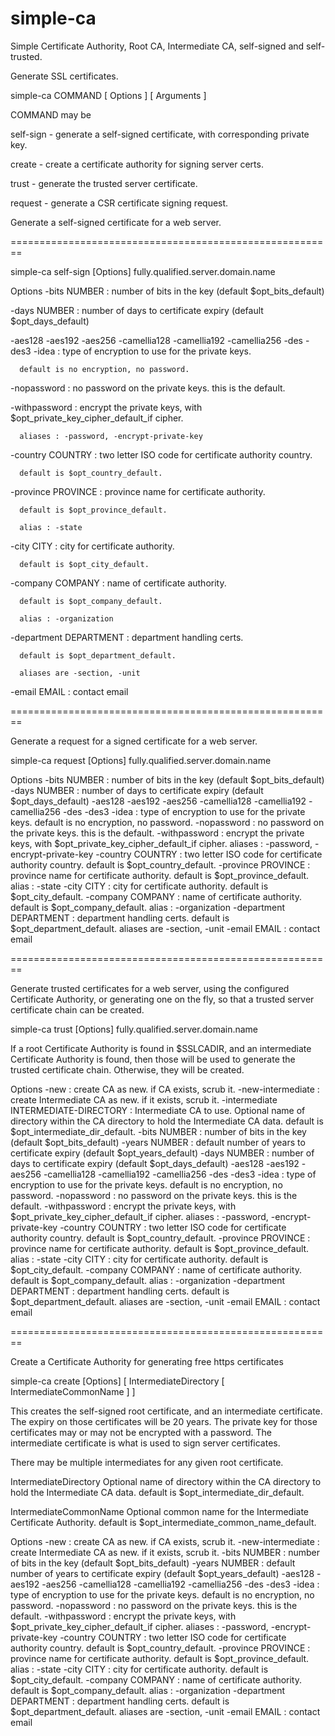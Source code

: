 # simple-ca
Simple Certificate Authority, Root CA, Intermediate CA, self-signed and self-trusted.

Generate SSL certificates.

simple-ca COMMAND \[ Options \] \[ Arguments \]

COMMAND may be

  self-sign - generate a self-signed certificate, with corresponding private key.

  create - create a certificate authority for signing server certs.

  trust - generate the trusted server certificate.

  request - generate a CSR certificate signing request.

Generate a self-signed certificate for a web server.

========================================================

simple-ca self-sign [Options] fully.qualified.server.domain.name

Options
  -bits NUMBER : number of bits in the key (default $opt_bits_default)

  -days NUMBER : number of days to certificate expiry (default $opt_days_default)

  -aes128 -aes192 -aes256 -camellia128 -camellia192 -camellia256
      -des -des3 -idea : type of encryption to use for the private keys.

      default is no encryption, no password.

  -nopassword : no password on the private keys.  this is the default.

  -withpassword : encrypt the private keys, with $opt_private_key_cipher_default_if cipher.

      aliases : -password, -encrypt-private-key

  -country COUNTRY : two letter ISO code for certificate authority country.

      default is $opt_country_default.

  -province PROVINCE : province name for certificate authority.

      default is $opt_province_default.

      alias : -state

  -city CITY : city for certificate authority.

      default is $opt_city_default.

  -company COMPANY : name of certificate authority.

      default is $opt_company_default.

      alias : -organization

  -department DEPARTMENT : department handling certs.

      default is $opt_department_default.

      aliases are -section, -unit

  -email EMAIL : contact email

========================================================

Generate a request for a signed certificate for a web server.

simple-ca request [Options] fully.qualified.server.domain.name

Options
  -bits NUMBER : number of bits in the key (default $opt_bits_default)
  -days NUMBER : number of days to certificate expiry (default $opt_days_default)
  -aes128 -aes192 -aes256 -camellia128 -camellia192 -camellia256
      -des -des3 -idea : type of encryption to use for the private keys.
      default is no encryption, no password.
  -nopassword : no password on the private keys.  this is the default.
  -withpassword : encrypt the private keys, with $opt_private_key_cipher_default_if cipher.
      aliases : -password, -encrypt-private-key
  -country COUNTRY : two letter ISO code for certificate authority country.
      default is $opt_country_default.
  -province PROVINCE : province name for certificate authority.
      default is $opt_province_default.
      alias : -state
  -city CITY : city for certificate authority.
      default is $opt_city_default.
  -company COMPANY : name of certificate authority.
      default is $opt_company_default.
      alias : -organization
  -department DEPARTMENT : department handling certs.
      default is $opt_department_default.
      aliases are -section, -unit
  -email EMAIL : contact email

========================================================

Generate trusted certificates for a web server, using the configured
Certificate Authority, or generating one on the fly, so that a trusted
server certificate chain can be created.

simple-ca trust [Options] fully.qualified.server.domain.name

If a root Certificate Authority is found in $SSLCADIR, and an
intermediate Certificate Authority is found, then those will be
used to generate the trusted certificate chain.  Otherwise, they
will be created.

Options
  -new : create CA as new.  if CA exists, scrub it.
  -new-intermediate : create Intermediate CA as new.  if it exists, scrub it.
  -intermediate INTERMEDIATE-DIRECTORY : Intermediate CA to use.
    Optional name of directory within the CA directory to hold
    the Intermediate CA data.  default is $opt_intermediate_dir_default.
  -bits NUMBER : number of bits in the key (default $opt_bits_default)
  -years NUMBER : default number of years to certificate
      expiry (default $opt_years_default)
  -days NUMBER : number of days to certificate expiry (default $opt_days_default)
  -aes128 -aes192 -aes256 -camellia128 -camellia192 -camellia256
      -des -des3 -idea : type of encryption to use for the private keys.
      default is no encryption, no password.
  -nopassword : no password on the private keys.  this is the default.
  -withpassword : encrypt the private keys, with $opt_private_key_cipher_default_if cipher.
      aliases : -password, -encrypt-private-key
  -country COUNTRY : two letter ISO code for certificate authority country.
      default is $opt_country_default.
  -province PROVINCE : province name for certificate authority.
      default is $opt_province_default.
      alias : -state
  -city CITY : city for certificate authority.
      default is $opt_city_default.
  -company COMPANY : name of certificate authority.
      default is $opt_company_default.
      alias : -organization
  -department DEPARTMENT : department handling certs.
      default is $opt_department_default.
      aliases are -section, -unit
  -email EMAIL : contact email

========================================================

Create a Certificate Authority for generating free https certificates

simple-ca create [Options] [ IntermediateDirectory [ IntermediateCommonName ] ]

This creates the self-signed root certificate, and an intermediate
certificate.  The expiry on those certificates will be 20 years.
The private key for those certificates may or may not be encrypted
with a password.  The intermediate certificate is what is used
to sign server certificates.

There may be multiple intermediates for any given root certificate.

IntermediateDirectory
  Optional name of directory within the CA directory to hold
  the Intermediate CA data.  default is $opt_intermediate_dir_default.

IntermediateCommonName
  Optional common name for the Intermediate Certificate Authority.
  default is $opt_intermediate_common_name_default.

Options
  -new : create CA as new.  if CA exists, scrub it.
  -new-intermediate : create Intermediate CA as new.  if it exists, scrub it.
  -bits NUMBER : number of bits in the key (default $opt_bits_default)
  -years NUMBER : default number of years to certificate
      expiry (default $opt_years_default)
  -aes128 -aes192 -aes256 -camellia128 -camellia192 -camellia256
      -des -des3 -idea : type of encryption to use for the private keys.
      default is no encryption, no password.
  -nopassword : no password on the private keys.  this is the default.
  -withpassword : encrypt the private keys, with $opt_private_key_cipher_default_if cipher.
      aliases : -password, -encrypt-private-key
  -country COUNTRY : two letter ISO code for certificate authority country.
      default is $opt_country_default.
  -province PROVINCE : province name for certificate authority.
      default is $opt_province_default.
      alias : -state
  -city CITY : city for certificate authority.
      default is $opt_city_default.
  -company COMPANY : name of certificate authority.
      default is $opt_company_default.
      alias : -organization
  -department DEPARTMENT : department handling certs.
      default is $opt_department_default.
      aliases are -section, -unit
  -email EMAIL : contact email

